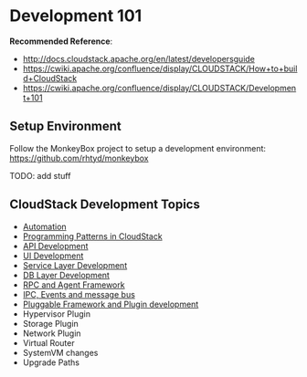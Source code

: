 # Development 101

**Recommended Reference**:
- http://docs.cloudstack.apache.org/en/latest/developersguide
- https://cwiki.apache.org/confluence/display/CLOUDSTACK/How+to+build+CloudStack
- https://cwiki.apache.org/confluence/display/CLOUDSTACK/Development+101

## Setup Environment

Follow the MonkeyBox project to setup a development environment:
https://github.com/rhtyd/monkeybox

TODO: add stuff

## CloudStack Development Topics

- [Automation](hack/automation.md)
- [Programming Patterns in CloudStack](hack/patterns.md)
- [API Development](hack/api.md)
- [UI Development](hack/ui.md)
- [Service Layer Development](hack/service.md)
- [DB Layer Development](hack/db.md)
- [RPC and Agent Framework](hack/rpc.md)
- [IPC, Events and message bus](hack/ipc.md)
- [Pluggable Framework and Plugin development](hack/framework.md)
- Hypervisor Plugin
- Storage Plugin
- Network Plugin
- Virtual Router
- SystemVM changes
- Upgrade Paths
